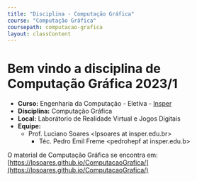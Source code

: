 ```yaml
---
title: "Disciplina - Computação Gráfica"
course: "Computação Gráfica"
coursepath: computacao-grafica
layout: classContent
---
```


# Bem vindo a disciplina de Computação Gráfica 2023/1

- **Curso:** Engenharia da Computação - Eletiva -
  [Insper](https://www.insper.edu.br/)
- **Disciplina:** Computação Gráfica
- **Local:** Laborátorio de Realidade Virtual e Jogos Digitais
- **Equipe:**
  - Prof. Luciano Soares \<lpsoares at insper.edu.br\>
	- Téc. Pedro Emil Freme \<pedrohepf at insper.edu.b\>

O material de Computação Gráfica se encontra em:
[https://lpsoares.github.io/ComputacaoGrafica/](https://lpsoares.github.io/ComputacaoGrafica/)
